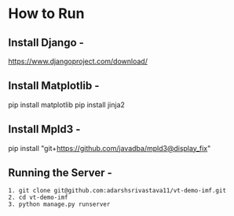 # How to Run
## Install Django - 
https://www.djangoproject.com/download/
## Install Matplotlib - 
pip install matplotlib
pip install jinja2
## Install Mpld3 - 
pip install "git+https://github.com/javadba/mpld3@display_fix"
## Running the Server - 
```
1. git clone git@github.com:adarshsrivastava11/vt-demo-imf.git
2. cd vt-demo-imf
3. python manage.py runserver

```
